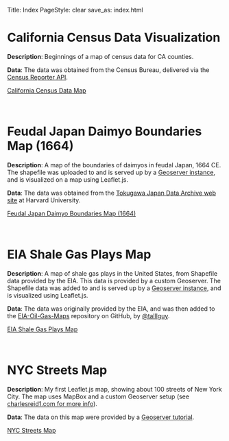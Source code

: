 Title: Index
PageStyle: clear
save_as: index.html




# California Census Data Visualization 

**Description**: Beginnings of a map of census data for CA counties.

**Data**: The data was obtained from the Census Bureau, delivered 
via the [Census Reporter API](https://github.com/censusreporter/censusreporter).

<a class="btn btn-primary btn-large" href="cacensus/">California Census Data Map<i class="fa fa-arrow-circle-right"></i></a>

<br />

# Feudal Japan Daimyo Boundaries Map (1664)

**Description**: A map of the boundaries of daimyos in feudal Japan, 1664 CE. 
The shapefile was uploaded to and is served up by a [Geoserver instance](http://charlesreid1.com/wiki/Geodroplet), 
and is visualized on a map using Leaflet.js.

**Data**: The data was obtained from the [Tokugawa Japan Data Archive web site](http://www.fas.harvard.edu/~chgis/japan/archive/)
at Harvard University. 

<a class="btn btn-primary btn-large" href="feudaljapan/">Feudal Japan Daimyo Boundaries Map (1664) <i class="fa fa-arrow-circle-right"></i></a>

<br />

# EIA Shale Gas Plays Map

**Description**: A map of shale gas plays in the United States, from Shapefile data provided by
the EIA. This data is provided by a custom Geoserver. The Shapefile data was added to and is
served up by a [Geoserver instance](http://charlesreid1.com/wiki/Geodroplet), and is visualized using Leaflet.js.

**Data**: The data was originally provided by the EIA, and was then added to the 
[EIA-Oil-Gas-Maps](https://github.com/talllguy/EIA-Oil-Gas-Maps) repository on GitHub,
by [@talllguy](http://github.com/talllguy).

<a class="btn btn-primary btn-large" href="shalegasplays/">EIA Shale Gas Plays Map <i class="fa fa-arrow-circle-right"></i></a>

<br />

# NYC Streets Map

**Description**: My first Leaflet.js map, showing about 100 streets of 
New York City. The map uses MapBox and a custom 
Geoserver setup (see [charlesreid1.com for more info](http://charlesreid1.com/wiki/Geodroplet)).

**Data**: The data on this map were provided by a [Geoserver tutorial](http://docs.geoserver.org/stable/en/user/gettingstarted/web-admin-quickstart/index.html).

<a class="btn btn-primary btn-large" href="nycstreets/">NYC Streets Map <i class="fa fa-arrow-circle-right"></i></a>



